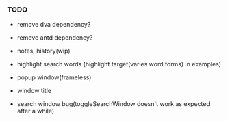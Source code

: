 ### TODO

- remove dva dependency?
- ~~remove antd dependency?~~

- notes, history(wip)
- highlight search words (highlight target(varies word forms) in examples)
- popup window(frameless)
- window title
- search window bug(toggleSearchWindow doesn't work as expected after a while)

